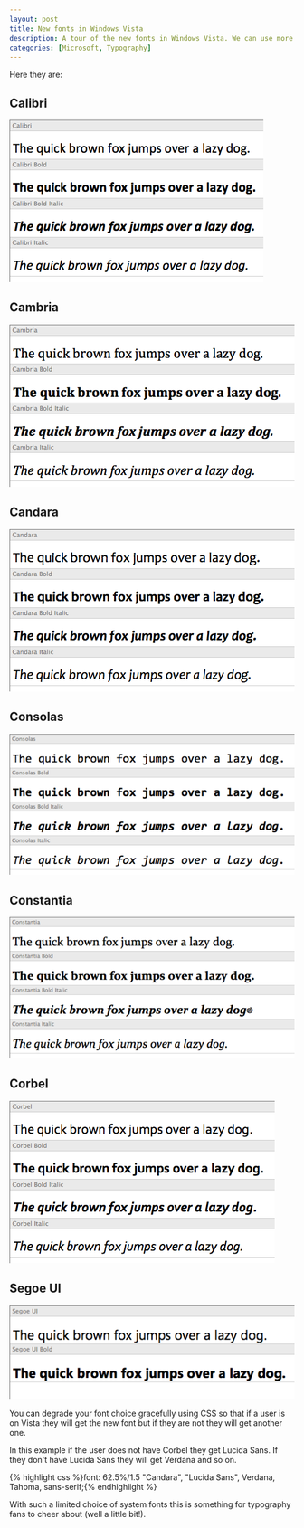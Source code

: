 ```yaml
--- 
layout: post
title: New fonts in Windows Vista
description: A tour of the new fonts in Windows Vista. We can use more fonts!
categories: [Microsoft, Typography]
---
```

Here they are:

## Calibri

![Calibri][1] 

## Cambria

![Cambria][2] 

## Candara

![Candara][3] 

## Consolas

![Consolas][4] 

## Constantia

![Constantia][5] 

## Corbel

![Corbel][6] 

## Segoe UI

![Segoe UI][7] 

You can degrade your font choice gracefully using CSS so that if a user is on Vista they will get the new font but if they are not they will get another one.

In this example if the user does not have Corbel they get Lucida Sans. If they don't have Lucida Sans they will get Verdana and so on. 

{% highlight css %}font: 62.5%/1.5 "Candara", "Lucida Sans", Verdana, Tahoma, sans-serif;{% endhighlight %}

With such a limited choice of system fonts this is something for typography fans to cheer about (well a little bit!).

 [1]: /images/articles/calibri.png "Calibri"
 [2]: /images/articles/cambria.png "Cambria"
 [3]: /images/articles/candara.png "Candara"
 [4]: /images/articles/consolas.png "Consolas"
 [5]: /images/articles/constantia.png "Constantia"
 [6]: /images/articles/corbel.png "Corbel"
 [7]: /images/articles/segoe_ui.png "Segoe UI"
